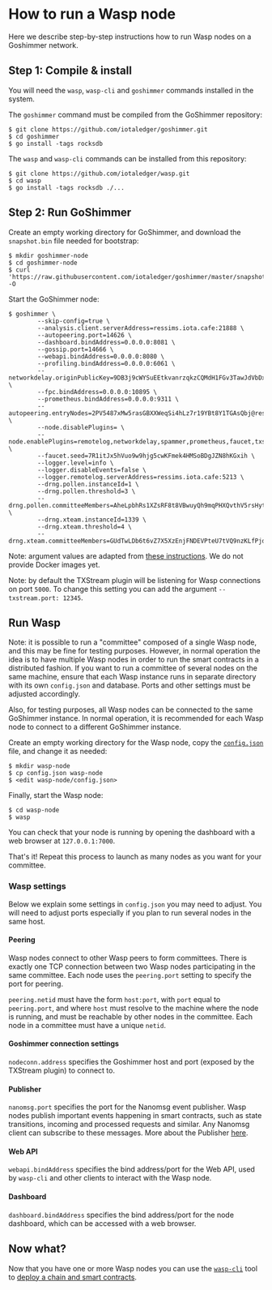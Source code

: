# How to run a Wasp node

Here we describe step-by-step instructions how to run Wasp nodes on a Goshimmer network.

## Step 1: Compile & install

You will need the `wasp`, `wasp-cli` and `goshimmer` commands installed in
the system.

The `goshimmer` command must be compiled from the GoShimmer repository:

```
$ git clone https://github.com/iotaledger/goshimmer.git
$ cd goshimmer
$ go install -tags rocksdb
```

The `wasp` and `wasp-cli` commands can be installed from this repository:

```
$ git clone https://github.com/iotaledger/wasp.git
$ cd wasp
$ go install -tags rocksdb ./...
```

## Step 2: Run GoShimmer 

Create an empty working directory for GoShimmer, and download the `snapshot.bin`
file needed for bootstrap:

```
$ mkdir goshimmer-node
$ cd goshimmer-node
$ curl 'https://raw.githubusercontent.com/iotaledger/goshimmer/master/snapshot.bin' -O
```

Start the GoShimmer node:

```
$ goshimmer \
        --skip-config=true \
        --analysis.client.serverAddress=ressims.iota.cafe:21888 \
        --autopeering.port=14626 \
        --dashboard.bindAddress=0.0.0.0:8081 \
        --gossip.port=14666 \
        --webapi.bindAddress=0.0.0.0:8080 \
        --profiling.bindAddress=0.0.0.0:6061 \
        --networkdelay.originPublicKey=9DB3j9cWYSuEEtkvanrzqkzCQMdH1FGv3TawJdVbDxkd \
        --fpc.bindAddress=0.0.0.0:10895 \
        --prometheus.bindAddress=0.0.0.0:9311 \
        --autopeering.entryNodes=2PV5487xMw5rasGBXXWeqSi4hLz7r19YBt8Y1TGAsQbj@ressims.iota.cafe:15626,5EDH4uY78EA6wrBkHHAVBWBMDt7EcksRq6pjzipoW15B@entryshimmer.tanglebay.com:14646 \
        --node.disablePlugins= \
        --node.enablePlugins=remotelog,networkdelay,spammer,prometheus,faucet,txstream \
        --faucet.seed=7R1itJx5hVuo9w9hjg5cwKFmek4HMSoBDgJZN8hKGxih \
        --logger.level=info \
        --logger.disableEvents=false \
        --logger.remotelog.serverAddress=ressims.iota.cafe:5213 \
        --drng.pollen.instanceId=1 \
        --drng.pollen.threshold=3 \
        --drng.pollen.committeeMembers=AheLpbhRs1XZsRF8t8VBwuyQh9mqPHXQvthV5rsHytDG,FZ28bSTidszUBn8TTCAT9X1nVMwFNnoYBmZ1xfafez2z,GT3UxryW4rA9RN9ojnMGmZgE2wP7psagQxgVdA4B9L1P,4pB5boPvvk2o5MbMySDhqsmC2CtUdXyotPPEpb7YQPD7,64wCsTZpmKjRVHtBKXiFojw7uw3GszumfvC4kHdWsHga \
        --drng.xteam.instanceId=1339 \
        --drng.xteam.threshold=4 \
        --drng.xteam.committeeMembers=GUdTwLDb6t6vZ7X5XzEnjFNDEVPteU7tVQ9nzKLfPjdo,68vNzBFE9HpmWLb2x4599AUUQNuimuhwn3XahTZZYUHt,Dc9n3JxYecaX3gpxVnWb4jS3KVz1K1SgSK1KpV1dzqT1,75g6r4tqGZhrgpDYZyZxVje1Qo54ezFYkCw94ELTLhPs,CN1XLXLHT9hv7fy3qNhpgNMD6uoHFkHtaNNKyNVCKybf,7SmttyqrKMkLo5NPYaiFoHs8LE6s7oCoWCQaZhui8m16,CypSmrHpTe3WQmCw54KP91F5gTmrQEL7EmTX38YStFXx
```

Note: argument values are adapted from [these instructions](https://github.com/iotaledger/goshimmer/wiki/Setup-up-a-GoShimmer-node-%28Joining-the-pollen-testnet%29).
We do not provide Docker images yet.

Note: by default the TXStream plugin will be listening for Wasp connections on port `5000`.
To change this setting you can add the argument `--txstream.port: 12345`.

## Run Wasp

Note: it is possible to run a "committee" composed of a single Wasp node, and
this may be fine for testing purposes. However, in normal operation the idea is
to have multiple Wasp nodes in order to run the smart contracts in a
distributed fashion. If you want to run a committee of several nodes on the
same machine, ensure that each Wasp instance runs in separate directory with
its own `config.json` and database. Ports and other settings must be adjusted
accordingly.

Also, for testing purposes, all Wasp nodes can be connected to the same
GoShimmer instance.  In normal operation, it is recommended for each Wasp node
to connect to a different GoShimmer instance.

Create an empty working directory for the Wasp node, copy the
[`config.json`](https://github.com/iotaledger/wasp/blob/master/config.json)
file, and change it as needed:

```
$ mkdir wasp-node
$ cp config.json wasp-node
$ <edit wasp-node/config.json>
```

Finally, start the Wasp node:

```
$ cd wasp-node
$ wasp
```

You can check that your node is running by opening the dashboard with a web
browser at `127.0.0.1:7000`.

That's it! Repeat this process to launch as many nodes as you want for your
committee.

### Wasp settings

Below we explain some settings in `config.json` you may need to adjust. You
will need to adjust ports especially if you plan to run several nodes in the
same host.

#### Peering

Wasp nodes connect to other Wasp peers to form committees. There is exactly one
TCP connection between two Wasp nodes participating in the same committee. Each
node uses the `peering.port` setting to specify the port for peering.

`peering.netid` must have the form `host:port`, with `port` equal to
`peering.port`, and where `host` must resolve to the machine where the node is
running, and must be reachable by other nodes in the committee. Each node in a
committee must have a unique `netid`.

#### Goshimmer connection settings

`nodeconn.address` specifies the Goshimmer host and port (exposed by the TXStream plugin) to
connect to.

#### Publisher

`nanomsg.port` specifies the port for the Nanomsg event publisher. Wasp nodes
publish important events happening in smart contracts, such as state
transitions, incoming and processed requests and similar.  Any Nanomsg client
can subscribe to these messages. More about the Publisher [here](./publisher.md).

#### Web API

`webapi.bindAddress` specifies the bind address/port for the Web API, used by
`wasp-cli` and other clients to interact with the Wasp node.

#### Dashboard

`dashboard.bindAddress` specifies the bind address/port for the node dashboard,
which can be accessed with a web browser.

## Now what?

Now that you have one or more Wasp nodes you can use the
[`wasp-cli`](https://github.com/iotaledger/wasp/tree/master/tools/wasp-cli) tool to [deploy a chain and smart
contracts](./deploy.md).
